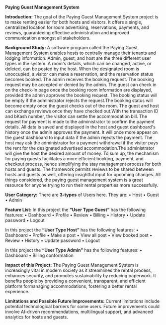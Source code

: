 **Paying Guest Management System**

**Introduction:**
The goal of the Paying Guest Management System project is to make renting easier for both hosts and visitors. It offers a single, centralized location for room advertising, reservations, payments, and reviews, guaranteeing effective administration and improved communication amongst all stakeholders.

**Background Study:**
A software program called the Paying Guest Management System enables hosts to centrally manage their tenants and lodging information. Admin, guest, and host are the three different user types in the system. A room's details, which can be changed, active, or deleted, can be posted by the host. When the designated room is unoccupied, a visitor can make a reservation, and the reservation status becomes booked. The admin receives the booking request. The booking request may be accepted or denied by the admin. The guest can check in on the check-in page once the booking room information are displayed, provided the admin approves the booking request. The booking status will be empty if the administrator rejects the request.The booking status will become empty once the guest checks out of the room. The guest and host can exchange reviews once they have checked out.With the transaction ID and bKash number, the visitor can settle the accommodation bill. The request for payment is made to the administrator to confirm the payment details. All data is saved and displayed in the host and guest dashboard's history once the admin approves the payment. It will once more appear on the guest dashboard to input data if the admin rejects the payment. The host may ask the administrator for a payment withdrawal if the visitor pays the rent for the designated advertised accommodation.The administrator will give the host the desired amount of money. To sum up, the mechanism for paying guests facilitates a more efficient booking, payment, and checkout process, hence simplifying the stay management process for both hosts and guests. The framework permits reviews to be shared between hosts and guests as well, offering insightful input for upcoming changes. All things considered, the paying guest management system is a great resource for anyone trying to run their rental properties more successfully.

**User Category:**
There are **3-types** of Users here. They are:
    • Host
    • Guest
    • Admin

**Feature List:**
In this project the **“User Type Guest”** has the following features:
    • Dashboard
    • Profile
    • Review
    • Billing
    • History
    • Update password
    • Logout
    
In this project the **“User Type Host”** has the following features:
    • Dashboard
    • Profile
    • Make a post
    • View all post
    • View booked post
    • Review
    • History
    • Update password
    • Logout
    
In this project the **“User Type Admin”** has the following features:
    • Dashboard
    • Billing conformation
  

**Impact of this Project:**
The Paying Guest Management System is increasingly vital in modern society as it streamlines the rental process, enhances security, and promotes sustainability by reducing paperwork. It benefits people by providing a convenient, transparent, and efficient platform formanaging accommodations, fostering a better rental experience.

**Limitations and Possible Future Improvements:**
Current limitations include potential technological barriers for some users. Future improvements could involve AI-driven recommendations, multilingual support, and advanced analytics for hosts and guests.
